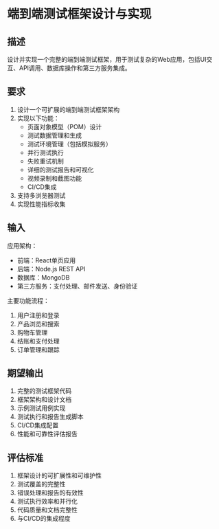 # 端到端测试框架设计与实现

## 描述
设计并实现一个完整的端到端测试框架，用于测试复杂的Web应用，包括UI交互、API调用、数据库操作和第三方服务集成。

## 要求
1. 设计一个可扩展的端到端测试框架架构
2. 实现以下功能：
   - 页面对象模型（POM）设计
   - 测试数据管理和生成
   - 测试环境管理（包括模拟服务）
   - 并行测试执行
   - 失败重试机制
   - 详细的测试报告和可视化
   - 视频录制和截图功能
   - CI/CD集成
3. 支持多浏览器测试
4. 实现性能指标收集

## 输入
应用架构：
- 前端：React单页应用
- 后端：Node.js REST API
- 数据库：MongoDB
- 第三方服务：支付处理、邮件发送、身份验证

主要功能流程：
1. 用户注册和登录
2. 产品浏览和搜索
3. 购物车管理
4. 结账和支付处理
5. 订单管理和跟踪

## 期望输出
1. 完整的测试框架代码
2. 框架架构和设计文档
3. 示例测试用例实现
4. 测试执行和报告生成脚本
5. CI/CD集成配置
6. 性能和可靠性评估报告

## 评估标准
1. 框架设计的可扩展性和可维护性
2. 测试覆盖的完整性
3. 错误处理和报告的有效性
4. 测试执行效率和并行化
5. 代码质量和文档完整性
6. 与CI/CD的集成程度